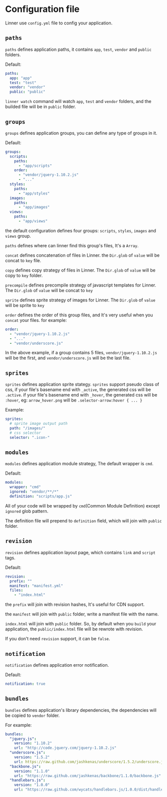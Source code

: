 # Configuration file

Linner use `config.yml` file to config your application.

## `paths`

`paths` defines application paths, it contains `app`, `test`, `vendor` and `public` folders.

Default:

```yaml
paths:
  app: "app"
  test: "test"
  vendor: "vendor"
  public: "public"
```

`linner watch` command will watch `app`, `test` and `vendor` folders, and the builded file will be in `public` folder.

## `groups`

`groups` defines application groups, you can define any type of groups in it.

Default:

```yaml
groups:
  scripts:
    paths:
      - "app/scripts"
    order:
      - "vendor/jquery-1.10.2.js"
      - "..."
  styles:
    paths:
      - "app/styles"
  images:
    paths:
      - "app/images"
  views:
    paths:
      - "app/views"
```

the default configuration defines four groups: `scripts`, `styles`, `images` and `views` group.

`paths` defines where can linner find this group's files, It's a `Array`.

`concat` defines concatenation of files in Linner. the `Dir.glob` of `value` will be concat to `key` file.

`copy` defines copy strategy of files in Linner. The `Dir.glob` of `value` will be copy to `key` folder.

`precompile` defines precompile strategy of javascript templates for Linner. The `Dir.glob` of `value` will be concat to `key`

`sprite` defines sprite strategy of images for Linner. The `Dir.glob` of `value` will be sprite to `key`

`order` defines the order of this group files, and It's very useful when you `concat` your files. for example:

```yaml
order:
  - "vendor/jquery-1.10.2.js"
  - "..."
  - "vendor/underscore.js"
```

In the above example, if a group contains 5 files, `vendor/jquery-1.10.2.js` will be the first, and `vendor/underscore.js` will be the last file.

## `sprites`

`sprites` defines application sprite stategy. `sprites` support pseudo class of css, if your file's basename end with `_active`, the generated css will be `.active`. if your file's basename end with `_hover`, the generated css will be `:hover`, eg: `arrow_hover.png` will be `.selector-arrow:hover { ... }`

Example:

```yaml
sprites:
  # sprite image output path
  path: "/images/"
  # css selector
  selector: ".icon-"
```

## `modules`

`modules` defines application module strategy, The default wrapper is `cmd`.

Default:

```yaml
modules:
  wrapper: "cmd"
  ignored: "vendor/**/*"
  definition: "scripts/app.js"
```

All of your code will be wrapped by `cmd`(Common Module Definition) except `ignored` glob pattern.

The definition file will prepend to `definition` field, which will join with `public` folder.

## `revision`

`revision` defines application layout page, which contains `link` and `script` tags.

Default:

```yaml
revision:
  prefix: ""
  manifest: "manifest.yml"
  files:
    - "index.html"
```

the `prefix` will join with revision hashes, It's useful for CDN support.

the `manifest` will join with `public` folder, write a manifest file with the name.

`index.html` will join with `public` folder. So, by default when you `build` your application, the `public/index.html` file will be rewrote with revision.



If you don't need `revision` support, it can be `false`.

## `notification`

`notification` defines application error notification.

Default:

```yaml
notification: true
```

## `bundles`

`bundles` defines application's library dependencies, the dependencies will be copied to `vendor` folder.

For example:

```yaml
bundles:
  "jquery.js":
    version: "1.10.2"
    url: "http://code.jquery.com/jquery-1.10.2.js"
  "underscore.js":
    version: "1.5.2"
    url: https://raw.github.com/jashkenas/underscore/1.5.2/underscore.js
  "backbone.js":
    version: "1.1.0"
    url: "https://raw.github.com/jashkenas/backbone/1.1.0/backbone.js"
  "handlebars.js":
    version: "1.0.0"
    url: "https://raw.github.com/wycats/handlebars.js/1.0.0/dist/handlebars.js"
```

